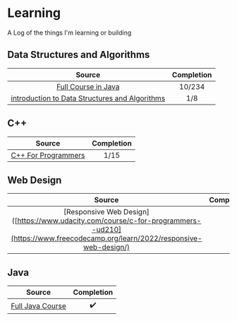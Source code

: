 # Learning
A Log of the things I'm learning or building

## Data Structures and Algorithms
Source|Completion
:------: | :------: 
|[Full Course in Java](https://www.youtube.com/playlist?list=PL6Zs6LgrJj3tDXv8a_elC6eT_4R5gfX4d) | 10/234 
|[introduction to Data Structures and Algorithms](https://www.udacity.com/course/technical-interview--ud513) | 1/8

## C++
Source|Completion
:------: | :------: 
|[C++ For Programmers](https://www.udacity.com/course/c-for-programmers--ud210)|1/15 

## Web Design
Source|Completion
:------: | :------: 
|[Responsive Web Design]([https://www.udacity.com/course/c-for-programmers--ud210](https://www.freecodecamp.org/learn/2022/responsive-web-design/)|

## Java 
Source|Completion
:------: | :------: 
|[Full Java Course](https://youtu.be/xTtL8E4LzTQ?si=TLf5xIG3iEIxGp2x)|✔️
